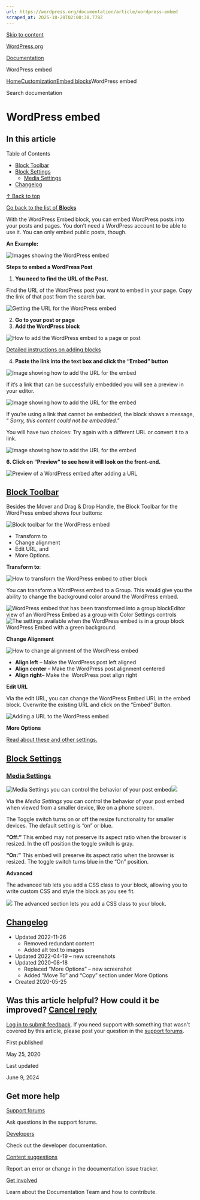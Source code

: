 ```yaml
---
url: https://wordpress.org/documentation/article/wordpress-embed
scraped_at: 2025-10-20T02:08:30.778Z
---
```


[Skip to content](https://wordpress.org/documentation/article/wordpress-embed/#wp--skip-link--target)

[WordPress.org](https://wordpress.org/)

[Documentation](https://wordpress.org/documentation)

WordPress embed

[Home](https://wordpress.org/documentation)[Customization](https://wordpress.org/documentation/customization/)[Embed blocks](https://wordpress.org/documentation/category/embed-blocks/)WordPress embed

Search documentation

# WordPress embed

## In this article

Table of Contents

- [Block Toolbar](https://wordpress.org/documentation/article/wordpress-embed/#block-toolbar)
- [Block Settings](https://wordpress.org/documentation/article/wordpress-embed/#block-settings)
  - [Media Settings](https://wordpress.org/documentation/article/wordpress-embed/#media-settings)
- [Changelog](https://wordpress.org/documentation/article/wordpress-embed/#changelog)

[↑ Back to top](https://wordpress.org/documentation/article/wordpress-embed/#wp--skip-link--target)

[Go back to the list of **Blocks**](https://wordpress.org/documentation/article/blocks/)

With the WordPress Embed block, you can embed WordPress posts into your posts and pages. You don’t need a WordPress account to be able to use it. You can only embed public posts, though.

**An Example:**

![Images showing the WordPress embed](https://wordpress.org/documentation/files/2022/04/155233584-f1b85b8b-fbdb-434c-b950-66a0d407bc3a.png)

**Steps to embed a WordPress Post**

1. **You need to find the URL of the Post.**

Find the URL of the WordPress post you want to embed in your page. Copy the link of that post from the search bar.

![Getting the URL for the WordPress embed](https://wordpress.org/documentation/files/2020/05/second-wordpress-embed.png)

2. **Go to your post or page**
3. **Add the WordPress block**

![How to add the WordPress embed to a page or post](https://wordpress.org/documentation/files/2022/04/155233245-60b63bd9-46d1-4251-9420-029355e70d4b.png)

[Detailed instructions on adding blocks](https://wordpress.org/documentation/article/adding-a-new-block/)

4. **Paste the link into the text box and click the “Embed” button**

![Image showing how to add the URL for the embed ](https://wordpress.org/documentation/files/2022/04/155234216-7240c98a-ea04-49d2-b2bd-4b4198802b63.png)

If it’s a link that can be successfully embedded you will see a preview in your editor.

![Image showing how to add the URL for the embed ](https://wordpress.org/documentation/files/2022/04/2022-04-19_11-57-59.png)

If you’re using a link that cannot be embedded, the block shows a message, “ _Sorry, this content could not be embedded._”

You will have two choices: Try again with a different URL or convert it to a link.

![Image showing how to add the URL for the embed ](https://wordpress.org/documentation/files/2022/04/155235027-68807f45-152e-4a4e-bb9e-94cc1b137ab6.png)

**6\. Click on “Preview” to see how it will look on the front-end.**

![Preview of a WordPress embed after adding a URL](https://wordpress.org/documentation/files/2022/04/155235324-a8004734-1843-4c87-838f-ff49d041cac3.png)

## [Block Toolbar](https://wordpress.org/documentation/article/wordpress-embed/\#block-toolbar)

Besides the Mover and Drag & Drop Handle, the Block Toolbar for the WordPress embed shows four buttons:

![Block toolbar for the WordPress embed ](https://wordpress.org/documentation/files/2022/04/155236019-ba09c31c-890a-4d1f-a488-91327e3568f3.png)

- Transform to
- Change alignment
- Edit URL, and
- More Options.

**Transform to**:

![How to transform the WordPress embed to other block](https://wordpress.org/documentation/files/2022/04/155236194-b9245d2f-62b1-4740-92c8-ae57ff1446d4.png)

You can transform a WordPress embed to a Group. This would give you the ability to change the background color around the WordPress embed.

![WordPress embed that has been transformed into a group block](https://wordpress.org/documentation/files/2022/04/163211830-bba7916b-6d3a-4720-9391-8bad25e4420c-1024x600.png)Editor view of an WordPress Embed as a group with Color Settings controls![The settings available when the WordPress embed is in a group block](https://wordpress.org/documentation/files/2022/04/163211643-61a84b7b-05a7-4702-9dc1-256c64c5d8dc-1.png)WordPress Embed with a green background.

**Change Alignment**

![How to change alignment of the WordPress embed ](https://wordpress.org/documentation/files/2022/04/163212433-75b0e6e5-0352-47f9-b3c8-afc611d228c1-1.png)

- **Align left** – Make the WordPress post left aligned
- **Align center** – Make the WordPress post alignment centered
- **Align right**– Make the  WordPress post align right

**Edit URL**

Via the edit URL, you can change the WordPress Embed URL in the embed block. Overwrite the existing URL and click on the “Embed” Button.

![Adding a URL to the WordPress embed ](https://wordpress.org/documentation/files/2022/04/163212585-09ade742-1afd-4829-a863-8624bcf7b03d.png)

**More Options**

[Read about these and other settings.](https://wordpress.org/documentation/article/more-options/)

## [Block Settings](https://wordpress.org/documentation/article/wordpress-embed/\#block-settings)

### [Media Settings](https://wordpress.org/documentation/article/wordpress-embed/\#media-settings)

![Media Settings you can control the behavior of your post embed](https://wordpress.org/documentation/files/2020/04/Screen-Shot-2020-04-20-at-9.29.46-AM.png)![](https://wordpress.org/documentation/files/2020/04/Screen-Shot-2020-04-20-at-9.29.55-AM.png)

Via the _Media Settings_ you can control the behavior of your post embed when viewed from a smaller device, like on a phone screen.

The Toggle switch turns on or off the resize functionality for smaller devices. The default setting is “on” or blue.

**“Off:”** This embed may not preserve its aspect ratio when the browser is resized. In the off position the toggle switch is gray.

**“On:”** This embed will preserve its aspect ratio when the browser is resized. The toggle switch turns blue in the “On” position.

**Advanced**

The advanced tab lets you add a CSS class to your block, allowing you to write custom CSS and style the block as you see fit.

[![](https://wordpress.org/documentation/files/2020/04/Screen-Shot-2020-04-22-at-10.33.35-AM.png)](https://wordpress.org/documentation/files/2020/04/Screen-Shot-2020-04-22-at-10.33.35-AM.png) The advanced section lets you add a CSS class to your block.

## [Changelog](https://wordpress.org/documentation/article/wordpress-embed/\#changelog)

- Updated 2022-11-26
  - Removed redundant content
  - Added alt text to images
- Updated 2022-04-19 – new screenshots
- Updated 2020-08-18
  - Replaced “More Options” – new screenshot
  - Added “Move To” and “Copy” section under More Options
- Created 2020-05-25

## Was this article helpful? How could it be improved? [Cancel reply](https://wordpress.org/documentation/article/wordpress-embed/\#respond)

[Log in to submit feedback](https://login.wordpress.org/?redirect_to=https%3A%2F%2Fwordpress.org%2Fdocumentation%2Farticle%2Fwordpress-embed%2F&locale=en_US). If you need support with something that wasn't covered by this article, please post your question in the [support forums](https://wordpress.org/support/forums/).

First published

May 25, 2020

Last updated

June 9, 2024

## Get more help

[Support forums](https://wordpress.org/support/forums/)

Ask questions in the support forums.

[Developers](https://developer.wordpress.org/)

Check out the developer documentation.

[Content suggestions](https://github.com/WordPress/Documentation-Issue-Tracker/issues)

Report an error or change in the documentation issue tracker.

[Get involved](https://make.wordpress.org/docs/)

Learn about the Documentation Team and how to contribute.